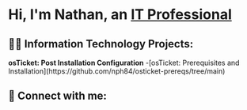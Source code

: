 <h1>Hi, I'm Nathan, an <a href="https://www.linkedin.com/in/nathan-haywood-446826143/">IT Professional</a>
<h2>👨‍💻 Information Technology Projects:</h2>
<b>osTicket: Post Installation Configuration</b>
-[osTicket: Prerequisites and Installation](https://github.com/nph84/osticket-prereqs/tree/main)



<h2> 🤳 Connect with me:</h2>


[linkedin]: https://www.linkedin.com/in/nathan-haywood-446826143/

